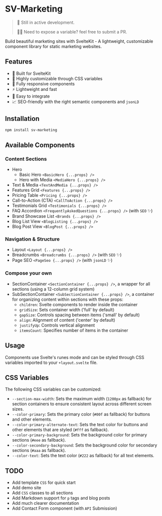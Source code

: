 # SV-Marketing

> 🚧 Still in active development.
>
> 🧑‍💻 Need to expose a variable? feel free to submit a PR.

Build beautiful marketing sites with SvelteKit - A lightweight, customizable component library for static marketing websites.

## Features

- 🚀 Built for SvelteKit
- 🎨 Highly customizable through CSS variables
- 📱 Fully responsive components
- ⚡ Lightweight and fast
- 🔧 Easy to integrate
- 📈 SEO-friendly with the right semantic components and `jsonLD`

## Installation

```bash
npm install sv-marketing
```

## Available Components

### Content Sections

- Hero
  - Basic Hero `<BasicHero {...props} />`
  - Hero with Media `<MediaHero {...props} />`
- Text & Media `<TextAndMedia {...props} />`
- Features Grid `<Features {...props} />`
- Pricing Table `<Pricing {...props} />`
- Call-to-Action (CTA) `<CallToAction {...props} />`
- Testimonials Grid `<Testimonials {...props} />`
- FAQ Accordion `<FrequentlyAskedQuestions {...props} />` (with `SEO` ✨)
- Brand Showcase List `<Brands {...props} />`
- Blog List View `<BlogListing {...props} />`
- Blog Post View `<BlogPost {...props} />`

### Navigation & Structure

- Layout `<Layout {...props} />`
- Breadcrumbs `<Breadcrumbs {...props} />` (with `SEO` ✨)
- Page SEO `<PageSeo {...props} />` (with `jsonLD` ✨)

### Compose your own

- SectionContainer `<SectionContainer {...props} />`, a wrapper for all sections (using a 12-column grid system)
- SubSectionContainer `<SubSectionContainer {...props} />`, a container for organizing content within sections with these props:
  - `children`: Svelte components to render inside the container
  - `gridSize`: Sets container width ('full' by default)
  - `gapSize`: Controls spacing between items ('small' by default)
  - `align`: Alignment of content ('center' by default)
  - `justifyUp`: Controls vertical alignment
  - `itemsCount`: Specifies number of items in the container

## Usage

Components use Svelte's runes mode and can be styled through CSS variables imported to your `+layout.svelte` file.

## CSS Variables

The following CSS variables can be customized:

- `--section-max-width`: Sets the maximum width (`1200px` as fallback) for section containers to ensure consistent layout across different screen sizes.
- `--color-primary`: Sets the primary color (`#00f` as fallback) for buttons and other elements.
- `--color-primary-alternate-text`: Sets the text color for buttons and other elements that are styled (`#fff` as fallback).
- `--color-primary-background`: Sets the background color for primary sections (`#eee` as fallback).
- `--color-secondary-background`: Sets the background color for secondary sections (`#aaa` as fallback).
- `--color-text`: Sets the text color (`#222` as fallback) for all text elements.

## TODO

- Add template `CSS` for quick start
- Add demo site
- Add `CSS` classes to all sections
- Add Markdown support for `p` tags and blog posts
- Add much clearer documentation
- Add Contact Form component (with `API` Submission)
